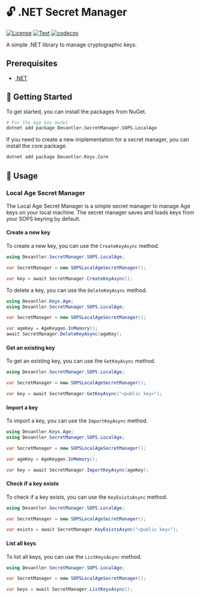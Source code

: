 # 🔓 .NET Secret Manager

[![License](https://img.shields.io/badge/License-Apache_2.0-blue.svg)](https://opensource.org/licenses/Apache-2.0)
[![Test](https://github.com/devantler-tech/dotnet-secret-manager/actions/workflows/test.yaml/badge.svg)](https://github.com/devantler-tech/dotnet-secret-manager/actions/workflows/test.yaml)
[![codecov](https://codecov.io/gh/devantler-tech/dotnet-secret-manager/graph/badge.svg?token=RhQPb4fE7z)](https://codecov.io/gh/devantler-tech/dotnet-secret-manager)

A simple .NET library to manage cryptographic keys.

## Prerequisites

- [.NET](https://dotnet.microsoft.com/en-us/)

## 🚀 Getting Started

To get started, you can install the packages from NuGet.

```bash
# For the Age key model
dotnet add package Devantler.SecretManager.SOPS.LocalAge
```

If you need to create a new implementation for a secret manager, you can install the core package.

```bash
dotnet add package Devantler.Keys.Core
```

## 📝 Usage

### Local Age Secret Manager

The Local Age Secret Manager is a simple secret manager to manage Age keys on your local machine. The secret manager saves and loads keys from your SOPS keyring by default.

#### Create a new key

To create a new key, you can use the `CreateKeyAsync` method.

```csharp
using Devantler.SecretManager.SOPS.LocalAge;

var SecretManager = new SOPSLocalAgeSecretManager();

var key = await SecretManager.CreateKeyAsync();
```

To delete a key, you can use the `DeleteKeyAsync` method.

```csharp
using Devantler.Keys.Age;
using Devantler.SecretManager.SOPS.LocalAge;

var SecretManager = new SOPSLocalAgeSecretManager();

var ageKey = AgeKeygen.InMemory();
await SecretManager.DeleteKeyAsync(ageKey);
```

#### Get an existing key

To get an existing key, you can use the `GetKeyAsync` method.

```csharp
using Devantler.SecretManager.SOPS.LocalAge;

var SecretManager = new SOPSLocalAgeSecretManager();

var key = await SecretManager.GetKeyAsync("<public key>");
```

#### Import a key

To import a key, you can use the `ImportKeyAsync` method.

```csharp
using Devantler.Keys.Age;
using Devantler.SecretManager.SOPS.LocalAge;

var SecretManager = new SOPSLocalAgeSecretManager();

var ageKey = AgeKeygen.InMemory();

var key = await SecretManager.ImportKeyAsync(ageKey);
```

#### Check if a key exists

To check if a key exists, you can use the `KeyExistsAsync` method.

```csharp
using Devantler.SecretManager.SOPS.LocalAge;

var SecretManager = new SOPSLocalAgeSecretManager();

var exists = await SecretManager.KeyExistsAsync("<public key>");
```

#### List all keys

To list all keys, you can use the `ListKeysAsync` method.

```csharp
using Devantler.SecretManager.SOPS.LocalAge;

var SecretManager = new SOPSLocalAgeSecretManager();

var keys = await SecretManager.ListKeysAsync();
```
